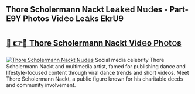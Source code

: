 ## Thore Scholermann Nackt Le𝚊k𝚎d N𝚞𝚍es - Part-E9Y Photos Vid𝚎o Le𝚊ks EkrU9

# <h2><a href="http://fb9vxl.evod.top/?m=Thore+Scholermann+Nackt">🔗 👉🔴 Thore Scholermann Nackt Vid𝚎o Ph𝚘t𝚘s</a></h2>

[![Thore Scholermann Nackt N𝚞d𝚎s](https://i.imgur.com/8V9OHl7.gif)](http://fb9vxl.evod.top/?m=Thore+Scholermann+Nackt)
Social media celebrity Thore Scholermann Nackt and multimedia artist, famed for publishing dance and lifestyle-focused content through viral dance trends and short videos. Meet Thore Scholermann Nackt, a public figure known for his charitable deeds and community involvement. 
